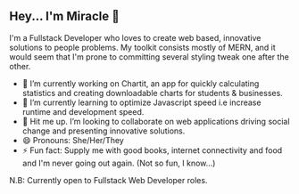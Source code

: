 ## Hey... I'm Miracle 👋

I'm a Fullstack Developer who loves to create web based, innovative solutions to people problems. 
My toolkit consists mostly of MERN, and it would seem that I'm prone to committing several styling tweak one after the other.

- 🔭 I’m currently working on Chartit, an app for quickly calculating statistics and creating downloadable charts for students & businesses.
- 🌱 I’m currently learning to optimize Javascript speed  i.e increase runtime and development speed.
- 👯 Hit me up. I’m looking to collaborate on web applications driving social change and presenting innovative solutions. 
- 😄 Pronouns: She/Her/They
- ⚡ Fun fact: Supply me with good books, internet connectivity and food and I'm never going out again. (Not so fun, I know...)

N.B: Currently open to Fullstack Web Developer roles.

